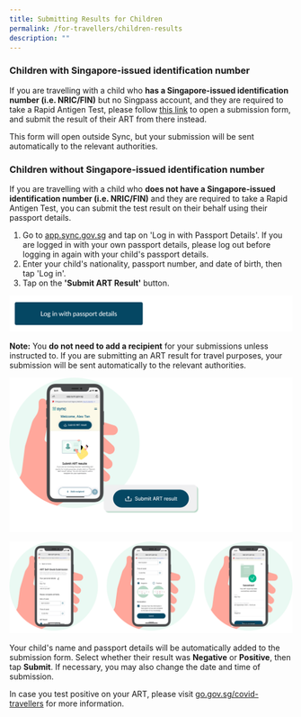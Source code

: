 ```yaml
---
title: Submitting Results for Children
permalink: /for-travellers/children-results
description: ""
---
```

### Children with Singapore-issued identification number

If you are travelling with a child who **has a Singapore-issued identification number (i.e. NRIC/FIN)** but no Singpass account, and they are required to take a Rapid Antigen Test, please follow [this link](https://go.gov.sg/agsubmit) to open a submission form, and submit the result of their ART from there instead. 

This form will open outside Sync, but your submission will be sent automatically to the relevant authorities.

### Children without Singapore-issued identification number

If you are travelling with a child who **does not have a Singapore-issued identification number (i.e. NRIC/FIN)** and they are required to take a Rapid Antigen Test, you can submit the test result on their behalf using their passport details. 

1. Go to [app.sync.gov.sg](https://app.sync.gov.sg/) and tap on 'Log in with Passport Details'. If you are logged in with your own passport details, please log out before logging in again with your child's passport details.
2. Enter your child's nationality, passport number, and date of birth, then tap 'Log in'.
3. Tap on the **'Submit ART Result'** button. 

[![](/images/Log%20in%20button%20-%20Passport.png)](https://app.sync.gov.sg/non-singpass-login)


**Note:** You **do not need to add a recipient** for your submissions unless instructed to. If you are submitting an ART result for travel purposes, your submission will be sent automatically to the relevant authorities.

![](/images/ART%20result_FINAL.png)

![](/images/ART%20result2_updated.svg)

Your child's name and passport details will be automatically added to the submission form. Select whether their result was **Negative** or **Positive**, then tap **Submit**. If necessary, you may also change the date and time of submission.

In case you test positive on your ART, please visit [go.gov.sg/covid-travellers](https://go.gov.sg/covid-travellers) for more information.